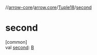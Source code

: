 //[arrow-core](../../../index.md)/[arrow.core](../index.md)/[Tuple18](index.md)/[second](second.md)

# second

[common]\
val [second](second.md): [B](index.md)
